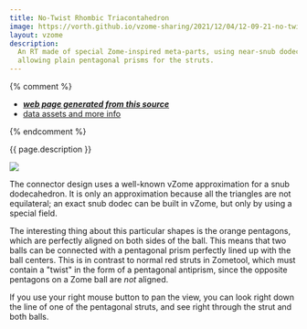 ```yaml
---
title: No-Twist Rhombic Triacontahedron
image: https://vorth.github.io/vzome-sharing/2021/12/04/12-09-21-no-twist-RT/no-twist-RT.png
layout: vzome
description:
  An RT made of special Zome-inspired meta-parts, using near-snub dodecahedra as connectors, 
  allowing plain pentagonal prisms for the struts.
---
```


{% comment %}
 - [***web page generated from this source***][post]
 - [data assets and more info][github]

[post]: <https://vorth.github.io/vzome-sharing/2021/12/04/no-twist-RT-12-09-21.html>
[github]: <https://github.com/vorth/vzome-sharing/tree/main/2021/12/04/12-09-21-no-twist-RT/>
{% endcomment %}

{{ page.description }}

<vzome-viewer style="width: 100%; height: 65vh;"
       src="https://vorth.github.io/vzome-sharing/2021/12/04/12-09-21-no-twist-RT/no-twist-RT.vZome" >
  <img src="https://vorth.github.io/vzome-sharing/2021/12/04/12-09-21-no-twist-RT/no-twist-RT.png" />
</vzome-viewer>

The connector design uses a well-known vZome approximation for a snub dodecahedron.
It is only an approximation because all the triangles are not equilateral;
an exact snub dodec can be built in vZome, but only by using a special field.

The interesting thing about this particular shapes is the orange pentagons,
which are perfectly aligned on both sides of the ball.
This means that two balls can be connected with a pentagonal prism
perfectly lined up with the ball centers.
This is in contrast to normal red struts in Zometool,
which must contain a "twist" in the form of a pentagonal antiprism,
since the opposite pentagons on a Zome ball are *not* aligned.

If you use your right mouse button to pan the view, you can look right down the line of
one of the pentagonal struts, and see right through the strut and both balls.
